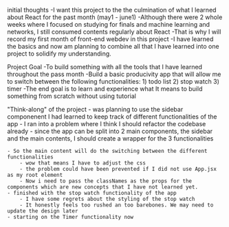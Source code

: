 initial thoughts
    -I want this project to the the culmination of what I learned about React for the past month (may1 - june1)
    -Although there were 2 whole weeks where I focused on studying for finals and machine learning and networks, I still consumed contents regularly about React
    -That is why I will record my first month of front-end webdev in this project
    -I have learned the basics and now am planning to combine all that I have learned into one project to solidify my understanding.

Project Goal
    -To build something with all the tools that I have learned throughout the pass month
    -Build a basic producivity app that will allow me to switch between the following functionalities: 
        1) todo list
        2) stop watch
        3) timer
    -The end goal is to learn and experience what It means to build something from scratch without using tutorial


"Think-along" of the project
    - was planning to use the sidebar componenent I had learned to keep track of different functionalities of the app
    - I ran into a problem where I think I should refactor the codebase already
        - since the app can be split into 2 main components, the sidebar and the main contents, I should create a wrapper for the 3 functionalities

    - So the main content will do the switching between the different functionalities
        - wow that means I have to adjust the css
        - the problem could have been prevented if I did not use App.jsx as my root element
        - Now i need to pass the classNames as the props for the components which are new concepts that I have not learned yet.
    - finished with the stop watch functionality of the app
        - I have some regrets about the styling of the stop watch
        - It honestly feels too rushed an too barebones. We may need to update the design later
    - starting on the Timer functionality now

